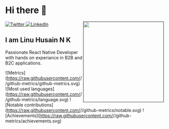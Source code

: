 <!-- ### Hi there 👋 -->

<!--
**Linuhusainnk/Linuhusainnk** is a ✨ _special_ ✨ repository because its `README.md` (this file) appears on your GitHub profile.

Here are some ideas to get you started:

- 🔭 I’m currently working on ...
- 🌱 I’m currently learning ...
- 👯 I’m looking to collaborate on ...
- 🤔 I’m looking for help with ...
- 💬 Ask me about ...
- 📫 How to reach me: ...
- 😄 Pronouns: ...
- ⚡ Fun fact: ...
-->

# Hi there 👋

<div align="left">
  <a href="https://twitter.com/LinuHusainNk">
    <img
      src="https://img.shields.io/twitter/follow/LinuHusainNk?label=Twitter&logo=twitter&style=flat-square&color=1da1f2&logoColor=ffffff"
      alt="Twitter"
    />
  </a>
  <a href="https://www.linkedin.com/in/linu-husain-n-k-87a724169/">
    <img
      src="https://img.shields.io/static/v1?logo=linkedin&style=flat-square&color=0072b1&label=LinkedIn&message=%E2%98%86"
      alt="LinkedIn"
    />
  </a>

  <!-- <a href="https://api.daily.dev/get?r=<Your dailydev username>" target="_blank"> -->
  <a href="" target="_blank">
    <img
      width="256"
      align="right"
      src="https://github.com/Linuhusainnk/Linuhusainnk/blob/main/devcard.svg"
    />
  </a>

</div>

## I am Linu Husain N K

Passionate React Native Developer with hands on experiance in B2B and B2C applications.

![Metrics](https://raw.githubusercontent.com/<Your Linuhusainnk>/<Your Linuhusainnk>/github-metrics/github-metrics.svg)
![Most used languages](https://raw.githubusercontent.com/<Your Linuhusainnk>/<Your Linuhusainnk>/github-metrics/language.svg)
![Notable contributions](https://raw.githubusercontent.com/<Your Linuhusainnk>/<Your Linuhusainnk>/github-metrics/notable.svg)
![Achievements](https://raw.githubusercontent.com/<Your Linuhusainnk>/<Your Linuhusainnk>/github-metrics/achievements.svg)
